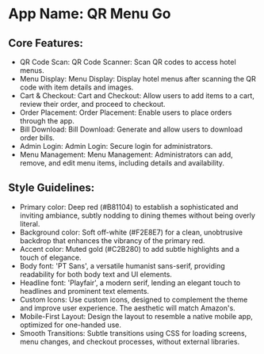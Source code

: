 # **App Name**: QR Menu Go

## Core Features:

- QR Code Scan: QR Code Scanner: Scan QR codes to access hotel menus.
- Menu Display: Menu Display: Display hotel menus after scanning the QR code with item details and images.
- Cart & Checkout: Cart and Checkout: Allow users to add items to a cart, review their order, and proceed to checkout.
- Order Placement: Order Placement: Enable users to place orders through the app.
- Bill Download: Bill Download: Generate and allow users to download order bills.
- Admin Login: Admin Login: Secure login for administrators.
- Menu Management: Menu Management: Administrators can add, remove, and edit menu items, including details and availability.

## Style Guidelines:

- Primary color: Deep red (#B81104) to establish a sophisticated and inviting ambiance, subtly nodding to dining themes without being overly literal.
- Background color: Soft off-white (#F2E8E7) for a clean, unobtrusive backdrop that enhances the vibrancy of the primary red.
- Accent color: Muted gold (#C2B280) to add subtle highlights and a touch of elegance.
- Body font: 'PT Sans', a versatile humanist sans-serif, providing readability for both body text and UI elements.
- Headline font: 'Playfair', a modern serif, lending an elegant touch to headlines and prominent text elements. 
- Custom Icons: Use custom icons, designed to complement the theme and improve user experience. The aesthetic will match Amazon's.
- Mobile-First Layout: Design the layout to resemble a native mobile app, optimized for one-handed use.
- Smooth Transitions: Subtle transitions using CSS for loading screens, menu changes, and checkout processes, without external libraries.